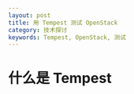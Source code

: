 ```yaml
---
layout: post
title: 用 Tempest 测试 OpenStack
category: 技术探讨
keywords: Tempest, OpenStack, 测试
---
```


# 什么是 Tempest

